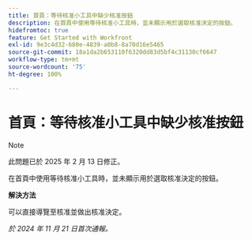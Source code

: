 ```yaml
---
title: 首頁：等待核准小工具中缺少核准按鈕
description: 在首頁中使用等待核准小工具時，並未顯示用於選取核准決定的按鈕。
hidefromtoc: true
feature: Get Started with Workfront
exl-id: 9e3c4d32-680e-4839-a0b8-8a70d16e5465
source-git-commit: 18a1da2b653110f6320dd83d5bf4c31130cf6647
workflow-type: tm+mt
source-wordcount: '75'
ht-degree: 100%

---
```


# 首頁：等待核准小工具中缺少核准按鈕

>[!NOTE]
>
>此問題已於 2025 年 2 月 13 日修正。

在首頁中使用等待核准小工具時，並未顯示用於選取核准決定的按鈕。

**解決方法**

可以直接導覽至核准並做出核准決定。

_於 2024 年 11 月 21 日首次通報。_
